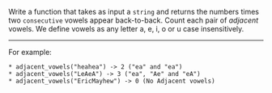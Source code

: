 Write a function that takes as input a `string` and returns the numbers times two `consecutive` vowels appear back-to-back. Count each pair of *adjacent* vowels. We define vowels as any letter a, e, i, o or u case insensitively.
____
For example:
```
* adjacent_vowels("heahea") -> 2 ("ea" and "ea")
* adjacent_vowels("LeAeA") -> 3 ("ea", "Ae" and "eA")
* adjacent_vowels("EricMayhew") -> 0 (No Adjacent vowels)
```
